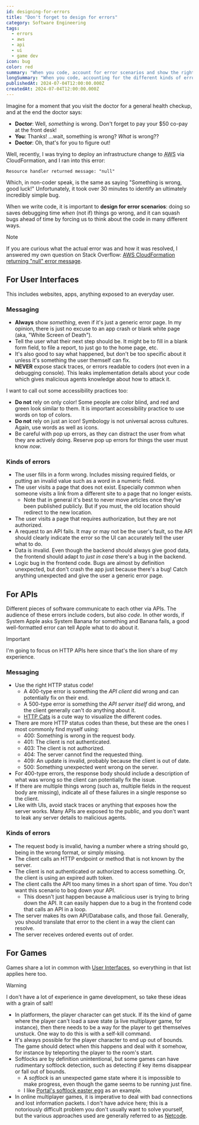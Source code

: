 ```yaml
---
id: designing-for-errors
title: "Don't forget to design for errors"
category: Software Engineering
tags:
  - errors
  - aws
  - api
  - ui
  - game dev
icon: bug
color: red
summary: "When you code, account for error scenarios and show the right message to the user."
longSummary: "When you code, accounting for the different kinds of errors that can happen will save a lot of future time debugging, as stabilize your program significantly, and result in fewer unhappy end users when things don't go as planned."
publishedAt: 2024-07-04T12:00:00.000Z
createdAt: 2024-07-04T12:00:00.000Z
---
```


Imagine for a moment that you visit the doctor for a general health checkup, and at the end the doctor says:

* **Doctor**: Well, _something_ is wrong. Don't forget to pay your $50 co-pay at the front desk!
* **You**: Thanks! ...wait, something is wrong? _What_ is wrong??
* **Doctor**: Oh, that's for you to figure out!

Well, recently, I was trying to deploy an infrastructure change to <abbr title="Amazon Web Services">AWS</abbr> via CloudFormation, and I ran into this error:

```
Resource handler returned message: "null"
```

Which, in non-coder speak, is the same as saying "Something is wrong, good luck!" Unfortunately, it took over 30 minutes to identify an ultimately incredibly simple bug.

When we write code, it is important to **design for error scenarios**: doing so saves debugging time _when_ (not if) things go wrong, and it can squash bugs ahead of time by forcing us to think about the code in many different ways.

> [!NOTE]
> If you are curious what the actual error was and how it was resolved, I answered my own question on Stack Overflow: [AWS CloudFormation returning "null" error message](https://stackoverflow.com/questions/78707157/aws-cloudformation-returning-null-error-message/78707158).

## For User Interfaces

This includes websites, apps, anything exposed to an everyday user.

### Messaging

* **Always** show _something_, even if it's just a generic error page. In my opinion, there is just no excuse to an app crash or blank white page (aka, "White Screen of Death").
* Tell the user what their next step should be. It might be to fill in a blank form field, to file a report, to just go to the home page, etc.
* It's also good to say what happened, but don't be too specific about it unless it's something the user themself can fix.
* **NEVER** expose stack traces, or errors readable to coders (not even in a debugging console). This leaks implementation details about your code which gives malicious agents knowledge about how to attack it.

I want to call out some accessibility practices too:

* **Do not** rely on only color! Some people are color blind, and red and green look similar to them. It is important accessibility practice to use words on top of colors.
* **Do not** rely on just an icon! Symbology is not universal across cultures. Again, use words as well as icons.
* Be careful with pop up errors, as they can distract the user from what they are actively doing. Reserve pop up errors for things the user must know _now_.

### Kinds of errors

* The user fills in a form wrong. Includes missing required fields, or putting an invalid value such as a word in a numeric field.
* The user visits a page that does not exist. Especially common when someone visits a link from a different site to a page that no longer exists.
  * Note that in general it's best to never move articles once they've been published publicly. But if you must, the old location should redirect to the new location.
* The user visits a page that requires authorization, but they are not authorized.
* A request to an API fails. It may or may not be the user's fault, so the API should clearly indicate the error so the UI can accurately tell the user what to do.
* Data is invalid. Even though the backend should always give good data, the frontend should adapt to _just in case_ there's a bug in the backend.
* Logic bug in the frontend code. Bugs are almost by definition unexpected, but don't crash the app just because there's a bug! Catch anything unexpected and give the user a generic error page.

## For APIs

Different pieces of software communicate to each other via APIs. The audience of these errors include coders, but also _code_. In other words, if System Apple asks System Banana for something and Banana fails, a good well-formatted error can tell Apple what to do about it.

> [!IMPORTANT]
> I'm going to focus on HTTP APIs here since that's the lion share of my experience.

### Messaging

* Use the right HTTP status code!
  * A 400-type error is something the _API client_ did wrong and can potentially fix on their end.
  * A 500-type error is something the _API server itself_ did wrong, and the client generally can't do anything about it.
  * [HTTP Cats](https://http.cat/) is a cute way to visualize the different codes.
* There are more HTTP status codes than these, but these are the ones I most commonly find myself using:
  * 400: Something is wrong in the request body.
  * 401: The client is not authenticated.
  * 403: The client is not authorized.
  * 404: The server cannot find the requested thing.
  * 409: An update is invalid, probably because the client is out of date.
  * 500: Something unexpected went wrong on the server.
* For 400-type errors, the response body should include a description of what was wrong so the client can potentially fix the issue.
* If there are multiple things wrong (such as, multiple fields in the request body are missing), indicate all of these failures in a single response so the client.
* Like with UIs, avoid stack traces or anything that exposes how the server works. Many APIs are exposed to the public, and you don't want to leak any server details to malicious agents.

### Kinds of errors

* The request body is invalid, having a number where a string should go, being in the wrong format, or simply missing.
* The client calls an HTTP endpoint or method that is not known by the server.
* The client is not authenticated or authorized to access something. Or, the client is using an expired auth token.
* The client calls the API too many times in a short span of time. You don't want this scenario to bog down your API.
  * This doesn't just happen because a malicious user is trying to bring down the API. It can easily happen due to a bug in the frontend code that calls an API in a loop.
* The server makes its own API/Database calls, and those fail. Generally, you should translate that error to the client in a way the client can resolve.
* The server receives ordered events out of order.


## For Games

Games share a lot in common with [User Interfaces](#for-user-interfaces), so everything in that list applies here too.

> [!WARNING]
> I don't have a lot of experience in game development, so take these ideas with a grain of salt!

* In platformers, the player character can get stuck. If its the kind of game where the player can't load a save state (a live multiplayer game, for instance), then there needs to be a way for the player to get themselves unstuck. One way to do this is with a self-kill command.
* It's always possible for the player character to end up out of bounds. The game should detect when this happens and deal with it somehow, for instance by teleporting the player to the room's start.
* Softlocks are by definition unintentional, but some games can have rudimentary softlock detection, such as detecting if key items disappear or fall out of bounds.
  * A <dfn>softlock</dfn> is an unexpected game state where it is impossible to make progress, even though the game seems to be running just fine.
  * I like [Portal's softlock easter egg](https://www.youtube.com/watch?v=AetJjMPyMuI) as an example.
* In online multiplayer games, it is imperative to deal with bad connections and lost information packets. I don't have advice here; this is a notoriously difficult problem you don't usually want to solve yourself, but the various approaches used are generally referred to as [Netcode](https://en.wikipedia.org/wiki/Netcode).